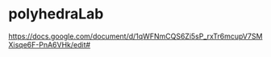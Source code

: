 # polyhedraLab

https://docs.google.com/document/d/1qWFNmCQS6Zi5sP_rxTr6mcupV7SMXisqe6F-PnA6VHk/edit#
